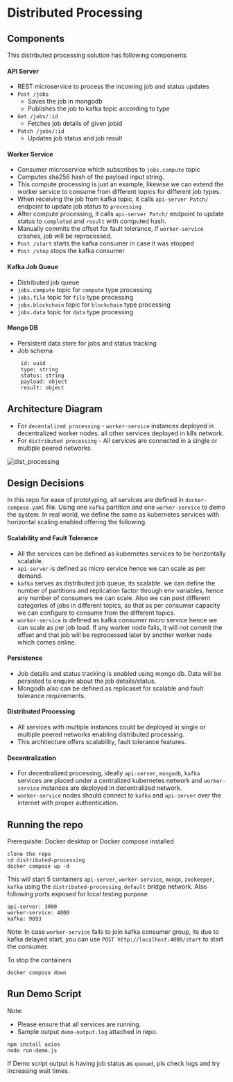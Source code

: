 # Distributed Processing

## Components
This distributed processing solution has following components

#### API Server 
  - REST microservice to process the incoming job and status updates
  - `Post /jobs `
    - Saves the job in mongodb
    - Publishes the job to kafka topic according to type
  - `Get /jobs/:id `
    - Fetches job details of given jobid
  - `Patch /jobs/:id `
    - Updates job status and job result  
  
#### Worker Service
  - Consumer microservice which subscribes to `jobs.compute` topic
  - Computes sha256 hash of the payload input string.
  - This compute processing is just an example, likewise we can extend the worker service to consume from different topics for different job types.
  - When receiving the job from kafka topic, it calls `api-server Patch/` endpoint to update job status to `processing`
  - After compute processing, it calls `api-server Patch/` endpoint to update status to `completed` and `result` with computed hash.
  - Manually commits the offset for fault tolerance, if `worker-service` crashes, job will be reprocessed.
  - `Post /start` starts the kafka consumer in case it was stopped
  - `Post /stop` stops the kafka consumer

#### Kafka Job Queue
  - Distributed job queue
  - `jobs.compute` topic for `compute` type processing
  - `jobs.file` topic for `file` type processing
  - `jobs.blockchain` topic for `blockchain` type processing
  - `jobs.data` topic for `data` type processing

#### Mongo DB
  - Persistent data store for jobs and status tracking
  - Job schema
     ```
      id: uuid
      type: string
      status: string
      payload: object
      result: object 
     ```
     
## Architecture Diagram

- For `decentalized processing` - `worker-service` instances deployed in decentralized worker nodes. all other services deployed in k8s network.
- For `distributed processing`   - All services are connected in a single or multiple peered networks.
   
![dist_processing](https://github.com/user-attachments/assets/382e4948-173f-4dc2-bc10-ac44726be838)

## Design Decisions
In this repo for ease of prototyping, all services are defined in `docker-compose.yaml` file. 
Using one `kafka` partition and one `worker-service` to demo the system. 
In real world, we define the same as kubernetes services with horizontal scaling enabled offering the following.

#### Scalability and Fault Tolerance
- All the services can be defined as kubernetes services to be horizontally scalable.
- `api-server` is defined as micro service hence we can scale as per demand.
- `kafka` serves as distributed job queue, its scalable. we can define the number of partitions and replication factor through env variables, hence any number of consumers we can scale. Also we can post different categories of jobs in different topics, so that as per consumer capacity we can configure to consume from the different topics.
- `worker-service` is defined as kafka consumer micro service hence we can scale as per job load. If any worker node fails, it will not commit the offset and that job will be reprocessed later by another worker node which comes online.

#### Persistence
- Job details and status tracking is enabled using mongo db. Data will be persisted to enquire about the job details/status.
- Mongodb also can be defined as replicaset for scalable and fault tolerance requirements. 

#### Distributed Processing
- All services with multiple instances could be deployed in single or multiple peered networks enabling distributed processing.
- This architecture offers scalability, fault tolerance features.
   
#### Decentralization
- For decentralized processing, ideally `api-server`, `mongodb`, `kafka` services are placed under a centralized kubernetes network and `worker-service` instances are deployed in decentralized network.
- `worker-service` nodes should connect to `kafka` and `api-server` over the internet with proper authentication. 


## Running the repo

Prerequisite: Docker desktop or Docker compose installed
```
clone the repo
cd distributed-processing
docker compose up -d
```
This will start 5 containers `api-server`, `worker-service`, `mongo`, `zookeeper`, `kafka` using the `distributed-processing_default` bridge network.
Also following ports exposed for local testing purpose
```
api-server: 3000
worker-service: 4000
kafka: 9093
```
Note: In case `worker-service` fails to join kafka consumer group, its due to kafka delayed start, you can use `POST http://localhost:4000/start` to start the consumer.

To stop the containers
```
docker compose down
```
## Run Demo Script
Note: 
- Please ensure that all services are running.
- Sample output `demo-output.log` attached in repo.

```
npm install axios
node run-demo.js
```
If Demo script output is having job status as `queued`, pls check logs and try increasing wait times.

